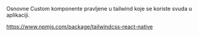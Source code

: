 Osnovne Custom komponente pravljene u tailwind koje se koriste svuda u aplikaciji.

https://www.npmjs.com/package/tailwindcss-react-native